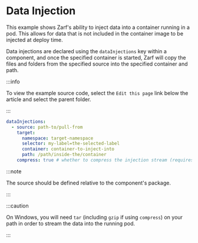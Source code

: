 # Data Injection

This example shows Zarf's ability to inject data into a container running in a pod.  This allows for data that is not included in the container image to be injected at deploy time.

Data injections are declared using the `dataInjections` key within a component, and once the specified container is started, Zarf will copy the files and folders from the specified source into the specified container and path.

:::info

To view the example source code, select the `Edit this page` link below the article and select the parent folder.

:::

``` yaml
dataInjections:
  - source: path-to/pull-from
    target:
      namespace: target-namespace
      selector: my-label=the-selected-label
      container: container-to-inject-into
      path: /path/inside-the/container
    compress: true # whether to compress the injection stream (requires gzip)
```

:::note

The source should be defined relative to the component's package.

:::

:::caution

On Windows, you will need `tar` (including `gzip` if using `compress`) on your path in order to stream the data into the running pod.

:::

